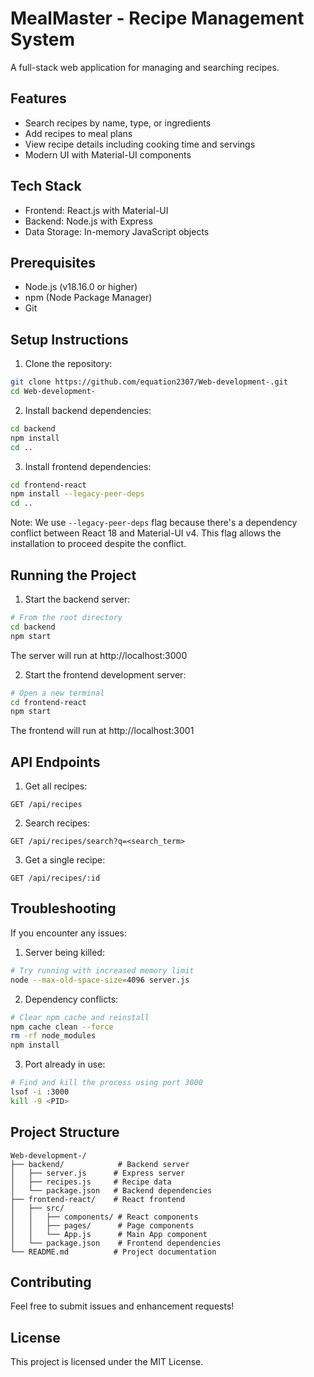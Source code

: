 # MealMaster - Recipe Management System

A full-stack web application for managing and searching recipes.

## Features
- Search recipes by name, type, or ingredients
- Add recipes to meal plans
- View recipe details including cooking time and servings
- Modern UI with Material-UI components

## Tech Stack
- Frontend: React.js with Material-UI
- Backend: Node.js with Express
- Data Storage: In-memory JavaScript objects

## Prerequisites
- Node.js (v18.16.0 or higher)
- npm (Node Package Manager)
- Git

## Setup Instructions

1. Clone the repository:
```bash
git clone https://github.com/equation2307/Web-development-.git
cd Web-development-
```

2. Install backend dependencies:
```bash
cd backend
npm install
cd ..
```

3. Install frontend dependencies:
```bash
cd frontend-react
npm install --legacy-peer-deps
cd ..
```

Note: We use `--legacy-peer-deps` flag because there's a dependency conflict between React 18 and Material-UI v4. This flag allows the installation to proceed despite the conflict.

## Running the Project

1. Start the backend server:
```bash
# From the root directory
cd backend
npm start
```
The server will run at http://localhost:3000

2. Start the frontend development server:
```bash
# Open a new terminal
cd frontend-react
npm start
```
The frontend will run at http://localhost:3001

## API Endpoints

1. Get all recipes:
```
GET /api/recipes
```

2. Search recipes:
```
GET /api/recipes/search?q=<search_term>
```

3. Get a single recipe:
```
GET /api/recipes/:id
```

## Troubleshooting

If you encounter any issues:

1. Server being killed:
```bash
# Try running with increased memory limit
node --max-old-space-size=4096 server.js
```

2. Dependency conflicts:
```bash
# Clear npm cache and reinstall
npm cache clean --force
rm -rf node_modules
npm install
```

3. Port already in use:
```bash
# Find and kill the process using port 3000
lsof -i :3000
kill -9 <PID>
```

## Project Structure
```
Web-development-/
├── backend/            # Backend server
│   ├── server.js      # Express server
│   ├── recipes.js     # Recipe data
│   └── package.json   # Backend dependencies
├── frontend-react/    # React frontend
│   ├── src/
│   │   ├── components/ # React components
│   │   ├── pages/      # Page components
│   │   └── App.js      # Main App component
│   └── package.json    # Frontend dependencies
└── README.md          # Project documentation
```

## Contributing
Feel free to submit issues and enhancement requests!

## License
This project is licensed under the MIT License.

